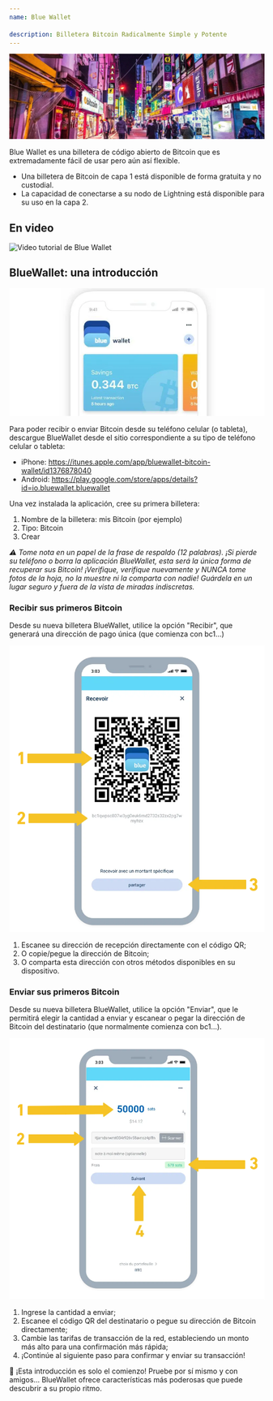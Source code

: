 ```yaml
---
name: Blue Wallet

description: Billetera Bitcoin Radicalmente Simple y Potente
---
```


![cover](assets/cover.webp)

Blue Wallet es una billetera de código abierto de Bitcoin que es extremadamente fácil de usar pero aún así flexible.

- Una billetera de Bitcoin de capa 1 está disponible de forma gratuita y no custodial.
- La capacidad de conectarse a su nodo de Lightning está disponible para su uso en la capa 2.

## En video

![Video tutorial de Blue Wallet](https://www.youtube.com/watch?v=UCAtFgkdJtM)

## BlueWallet: una introducción

![image](assets/1.webp)

Para poder recibir o enviar Bitcoin desde su teléfono celular (o tableta), descargue BlueWallet desde el sitio correspondiente a su tipo de teléfono celular o tableta:

- iPhone: https://itunes.apple.com/app/bluewallet-bitcoin-wallet/id1376878040
- Android: https://play.google.com/store/apps/details?id=io.bluewallet.bluewallet

Una vez instalada la aplicación, cree su primera billetera:

1. Nombre de la billetera: mis Bitcoin (por ejemplo)
2. Tipo: Bitcoin
3. Crear

_⚠️ Tome nota en un papel de la frase de respaldo (12 palabras). ¡Si pierde su teléfono o borra la aplicación BlueWallet, esta será la única forma de recuperar sus Bitcoin! ¡Verifique, verifique nuevamente y NUNCA tome fotos de la hoja, no la muestre ni la comparta con nadie! Guárdela en un lugar seguro y fuera de la vista de miradas indiscretas._

### Recibir sus primeros Bitcoin

Desde su nueva billetera BlueWallet, utilice la opción "Recibir", que generará una dirección de pago única (que comienza con bc1...)

![image](assets/2.webp)

1. Escanee su dirección de recepción directamente con el código QR;
2. O copie/pegue la dirección de Bitcoin;
3. O comparta esta dirección con otros métodos disponibles en su dispositivo.

### Enviar sus primeros Bitcoin

Desde su nueva billetera BlueWallet, utilice la opción "Enviar", que le permitirá elegir la cantidad a enviar y escanear o pegar la dirección de Bitcoin del destinatario (que normalmente comienza con bc1...).

![image](assets/3.webp)

1. Ingrese la cantidad a enviar;
2. Escanee el código QR del destinatario o pegue su dirección de Bitcoin directamente;
3. Cambie las tarifas de transacción de la red, estableciendo un monto más alto para una confirmación más rápida;
4. ¡Continúe al siguiente paso para confirmar y enviar su transacción!

🥇 ¡Esta introducción es solo el comienzo! Pruebe por sí mismo y con amigos... BlueWallet ofrece características más poderosas que puede descubrir a su propio ritmo.
